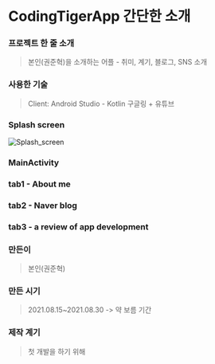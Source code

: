 # CodingTigerApp 간단한 소개

### 프로젝트 한 줄 소개
> 본인(권준혁)을 소개하는 어플 - 취미, 계기, 블로그, SNS 소개

### 사용한 기술
> Client: Android Studio - Kotlin
> 구글링 + 유튜브

### Splash screen
![Splash_screen](https://user-images.githubusercontent.com/97151660/187729426-6a7bf6fe-b6b9-41bc-947b-db20b8441e42.jpg)

### MainActivity

### tab1 - About me

### tab2 - Naver blog

### tab3 - a review of app development

### 만든이
> 본인(권준혁)

### 만든 시기
> 2021.08.15~2021.08.30 -> 약 보름 기간

### 제작 계기
> 첫 개발을 하기 위해 
